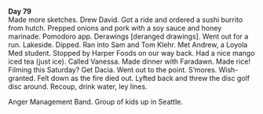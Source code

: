 **Day 79**  
Made more sketches. Drew David. Got a ride and ordered a sushi burrito from hutch. Prepped onions and pork with a soy sauce and honey marinade. Pomodoro app. Derawings \[deranged drawings\]. Went out for a run. Lakeside. Dipped. Ran into Sam and Tom Klehr. Met Andrew, a Loyola Med student. Stopped by Harper Foods on our way back. Had a nice mango iced tea (just ice). Called Vanessa. Made dinner with Faradawn. Made rice\! Filming this Saturday? Get Dacia. Went out to the point. S’mores. Wish-granted. Felt down as the fire died out. Lyfted back and threw the disc golf disc around. Recoup, drink water, ley lines.

Anger Management Band. Group of kids up in Seattle.